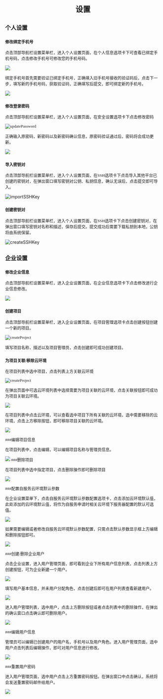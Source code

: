 # <div align="center" ><font face="微软雅黑" size="5">设置</font></div> #


## <font face="微软雅黑" size="4">个人设置</font> ##

###  <font face="微软雅黑" size="2">修改绑定手机号</font>

<font face="微软雅黑" size="2">点击顶部导航栏设置菜单栏，进入个人设置页面，在个人信息选项卡下可查看已绑定手机号码，点击修改手机号可修改您的手机号码。

![](http://i.imgur.com/4QUxZG4.png)

绑定手机号首先需要验证已绑定手机号，正确填入旧手机号接收的验证码后，点击下一步，填写新的手机号码，获取验证码，正确填写后提交，即可绑定新的手机号。
</font>

![](http://i.imgur.com/lyg8UFw.png)

### <font face="微软雅黑" size="2">修改登录密码</font>

<font face="微软雅黑" size="2">点击顶部导航栏设置菜单栏，进入个人设置页面，在安全设置选项卡下点击修改密码

![updatePassword](http://i.imgur.com/OYb1WlQ.png)

正确输入原密码，新密码以及新密码确认信息，原密码验证通过后，密码将会成功更新。</font>

![](http://i.imgur.com/UZXu3Nz.png)


### <font face="微软雅黑" size="2">导入密钥对</font>

<font face="微软雅黑" size="2">点击顶部导航栏设置菜单栏，进入个人设置页面，在SSH选项卡下点击导入其他平台已创建的密钥对，在弹出窗口填写密钥对公钥、私钥信息，确认无误后，点击提交即可导入。</font>

![importSSHKey](http://i.imgur.com/9HU9npC.png)

### <font face="微软雅黑" size="2">创建密钥对</font>

<font face="微软雅黑" size="2">点击顶部导航栏设置菜单栏，进入个人设置页面，在SSH选项卡下点击创建密钥对，在弹出窗口填写密钥对名称和描述，保存后提交。提交成功后需要下载私钥到本地，公钥将由系统保留。</font>

![createSSHKey](http://i.imgur.com/duhFlub.png)

## <font face="微软雅黑" size="4">企业设置</font> ##

### <font face="微软雅黑" size="2">修改企业信息</font>

<font face="微软雅黑" size="2">点击顶部导航栏设置菜单栏，进入企业设置页面，在企业信息选项卡下点击修改进行企业信息修改。</font>

![](http://i.imgur.com/0yt07n2.png)

### <font face="微软雅黑" size="2">创建项目</font>

<font face="微软雅黑" size="2">点击顶部导航栏设置菜单栏，进入企业设置页面，在项目管理选项卡点击创建按钮创建一个新的项目。

![createProject](http://i.imgur.com/avzHgMQ.png)

填写项目名称，描述以及项目管理员，点击创建即可成功创建项目。</font>


### <font face="微软雅黑" size="2">为项目关联/移除云环境</font>

<font face="微软雅黑" size="2">

在项目列表中选中项目，点击列表上方关联云环境

![createProject](http://i.imgur.com/avzHgMQ.png)

在弹出页面中可选云环境列表中选择需要为项目关联的云环境，点击关联按钮即可成功为项目关联云环境。

![](http://i.imgur.com/ngFisYG.png)


在项目列表中点击云环境，可以查看选中项目下所有关联的云环境，选中需要移除的云环境，点击上方移除按钮，即可移除项目关联的云环境。

![](http://i.imgur.com/NgBoWAW.png)



###<font face="微软雅黑" size="2">编辑项目信息</font>

在项目列表中，点击编辑，可以编辑项目名称与管理员信息。

![](http://i.imgur.com/nxiO5Hs.png)
###<font face="微软雅黑" size="2">删除项目</font>

在项目列表中选中指定项目，点击删除操作即可删除项目

![](http://i.imgur.com/YVvXxsd.png)

###<font face="微软雅黑" size="2">配置自服务云环境默认参数

在企业设置菜单下，点击自服务云环境默认参数配置选项卡，点击添加云环境默认值，此处添加的云环境默认值，将作为自服务申请时相关云环境下服务器配置的默认可选值。

![](http://i.imgur.com/Paslo9r.png)

如果需要编辑或者修改自服务云环境默认参数配置，只需点击默认参数显示框上方编辑和删除按钮即可。

![](http://i.imgur.com/QjsMxRw.png)


###<font face="微软雅黑" size="2">创建/删除企业用户

点击企业设置，进入用户管理页面，即可看到企业下所有用户信息列表，点击列表上方创建按钮，可为企业新建一个用户。

![](http://i.imgur.com/tTGt6L7.png)

填写用户基本信息，并未用户分配角色，点击创建后即可在用户列表查看新建用户。

![](http://i.imgur.com/qHGu1Rc.png)

进入用户管理列表，选中用户，点击上方删除按钮或者点击列表中的删除操作，在弹出的确认窗口点击确认即可删除用户。

![](http://i.imgur.com/WDRxwMW.png)

###<font face="微软雅黑" size="2">编辑用户信息

管理员可以编辑已创建用户的用户名，手机号以及用户角色。进入用户管理页面，选中用户点击列表后编辑操作，即可对用户信息进行修改。

![](http://i.imgur.com/SRU9agV.png)

###<font face="微软雅黑" size="2">重置用户密码

进入用户管理页面，选中用户点击上方重置密码按钮。在弹出窗口中点击确认，系统将会发送重置密码邮件给用户。

![](http://i.imgur.com/7DYXJ85.png)





